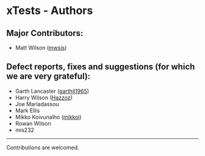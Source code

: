 # xTests - Authors

## Major Contributors:

* Matt Wilson ([mwsis](https://github.com/mwsis))


## Defect reports, fixes and suggestions (for which we are very grateful):

* Garth Lancaster ([garthjl1965](https://github.com/garthjl1965))
* Harry Wilson ([Hazzoz](https://github.com/Hazzoz))
* Joe Mariadassou
* Mark Ellis
* Mikko Koivunalho ([mikkoi](https://github.com/mikkoi))
* Rowan Wilson
* mis232


----

Contributions are welcomed.


<!-- ########################### end of file ########################### -->

